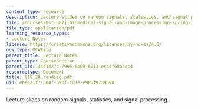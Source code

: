 ```yaml
---
content_type: resource
description: Lecture slides on random signals, statistics, and signal processing.
file: /courses/hst-582j-biomedical-signal-and-image-processing-spring-2007/ebeea1f7c04f69bffd1ee905f9239598_l19_20_randsig.pdf
file_type: application/pdf
learning_resource_types:
- Lecture Notes
license: https://creativecommons.org/licenses/by-nc-sa/4.0/
ocw_type: OCWFile
parent_title: Lecture Notes
parent_type: CourseSection
parent_uid: 4441427c-7995-6b09-6013-eca4f68a3ec4
resourcetype: Document
title: l19_20_randsig.pdf
uid: ebeea1f7-c04f-69bf-fd1e-e905f9239598
---
```

Lecture slides on random signals, statistics, and signal processing.